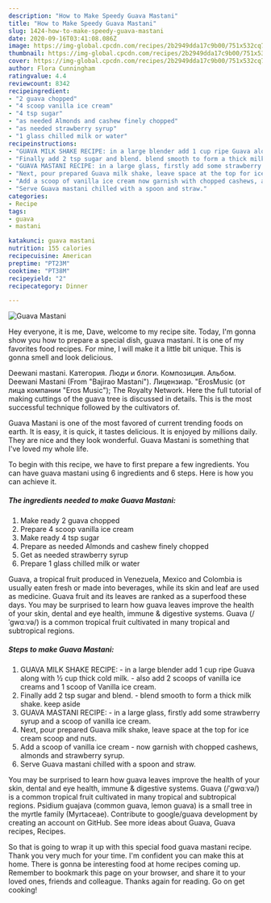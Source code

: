 ```yaml
---
description: "How to Make Speedy Guava Mastani"
title: "How to Make Speedy Guava Mastani"
slug: 1424-how-to-make-speedy-guava-mastani
date: 2020-09-16T03:41:08.086Z
image: https://img-global.cpcdn.com/recipes/2b2949dda17c9b00/751x532cq70/guava-mastani-recipe-main-photo.jpg
thumbnail: https://img-global.cpcdn.com/recipes/2b2949dda17c9b00/751x532cq70/guava-mastani-recipe-main-photo.jpg
cover: https://img-global.cpcdn.com/recipes/2b2949dda17c9b00/751x532cq70/guava-mastani-recipe-main-photo.jpg
author: Flora Cunningham
ratingvalue: 4.4
reviewcount: 8342
recipeingredient:
- "2 guava chopped"
- "4 scoop vanilla ice cream"
- "4 tsp sugar"
- "as needed Almonds and cashew finely chopped"
- "as needed strawberry syrup"
- "1 glass chilled milk or water"
recipeinstructions:
- "GUAVA MILK SHAKE RECIPE: in a large blender add 1 cup ripe Guava along with ½ cup thick cold milk. also add 2 scoops of vanilla ice creams and 1 scoop of Vanilla ice cream."
- "Finally add 2 tsp sugar and blend. blend smooth to form a thick milk shake. keep aside"
- "GUAVA MASTANI RECIPE: in a large glass, firstly add some strawberry syrup and a scoop of vanilla ice cream."
- "Next, pour prepared Guava milk shake, leave space at the top for ice cream scoop and nuts."
- "Add a scoop of vanilla ice cream now garnish with chopped cashews, almonds and strawberry syrup."
- "Serve Guava mastani chilled with a spoon and straw."
categories:
- Recipe
tags:
- guava
- mastani

katakunci: guava mastani 
nutrition: 155 calories
recipecuisine: American
preptime: "PT23M"
cooktime: "PT38M"
recipeyield: "2"
recipecategory: Dinner

---
```



![Guava Mastani](https://img-global.cpcdn.com/recipes/2b2949dda17c9b00/751x532cq70/guava-mastani-recipe-main-photo.jpg)

Hey everyone, it is me, Dave, welcome to my recipe site. Today, I'm gonna show you how to prepare a special dish, guava mastani. It is one of my favorites food recipes. For mine, I will make it a little bit unique. This is gonna smell and look delicious.

Deewani mastani. Категория. Люди и блоги. Композиция. Альбом. Deewani Mastani (From &#34;Bajirao Mastani&#34;). Лицензиар. &#34;ErosMusic (от лица компании &#34;Eros Music&#34;); The Royalty Network. Here the full tutorial of making cuttings of the guava tree is discussed in details. This is the most successful technique followed by the cultivators of.

Guava Mastani is one of the most favored of current trending foods on earth. It is easy, it is quick, it tastes delicious. It is enjoyed by millions daily. They are nice and they look wonderful. Guava Mastani is something that I've loved my whole life.


To begin with this recipe, we have to first prepare a few ingredients. You can have guava mastani using 6 ingredients and 6 steps. Here is how you can achieve it.

<!--inarticleads1-->

##### The ingredients needed to make Guava Mastani:

1. Make ready 2 guava chopped
1. Prepare 4 scoop vanilla ice cream
1. Make ready 4 tsp sugar
1. Prepare as needed Almonds and cashew finely chopped
1. Get as needed strawberry syrup
1. Prepare 1 glass chilled milk or water


Guava, a tropical fruit produced in Venezuela, Mexico and Colombia is usually eaten fresh or made into beverages, while its skin and leaf are used as medicine. Guava fruit and its leaves are ranked as a superfood these days. You may be surprised to learn how guava leaves improve the health of your skin, dental and eye health, immune &amp; digestive systems. Guava (/ˈɡwɑːvə/) is a common tropical fruit cultivated in many tropical and subtropical regions. 

<!--inarticleads2-->

##### Steps to make Guava Mastani:

1. GUAVA MILK SHAKE RECIPE: - in a large blender add 1 cup ripe Guava along with ½ cup thick cold milk. - also add 2 scoops of vanilla ice creams and 1 scoop of Vanilla ice cream.
1. Finally add 2 tsp sugar and blend. - blend smooth to form a thick milk shake. keep aside
1. GUAVA MASTANI RECIPE: - in a large glass, firstly add some strawberry syrup and a scoop of vanilla ice cream.
1. Next, pour prepared Guava milk shake, leave space at the top for ice cream scoop and nuts.
1. Add a scoop of vanilla ice cream - now garnish with chopped cashews, almonds and strawberry syrup.
1. Serve Guava mastani chilled with a spoon and straw.


You may be surprised to learn how guava leaves improve the health of your skin, dental and eye health, immune &amp; digestive systems. Guava (/ˈɡwɑːvə/) is a common tropical fruit cultivated in many tropical and subtropical regions. Psidium guajava (common guava, lemon guava) is a small tree in the myrtle family (Myrtaceae). Contribute to google/guava development by creating an account on GitHub. See more ideas about Guava, Guava recipes, Recipes. 

So that is going to wrap it up with this special food guava mastani recipe. Thank you very much for your time. I'm confident you can make this at home. There is gonna be interesting food at home recipes coming up. Remember to bookmark this page on your browser, and share it to your loved ones, friends and colleague. Thanks again for reading. Go on get cooking!
